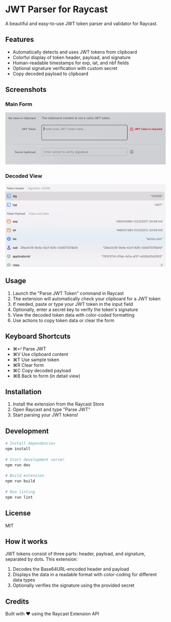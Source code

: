 # JWT Parser for Raycast

A beautiful and easy-to-use JWT token parser and validator for Raycast.

## Features

- Automatically detects and uses JWT tokens from clipboard
- Colorful display of token header, payload, and signature
- Human-readable timestamps for exp, iat, and nbf fields
- Optional signature verification with custom secret
- Copy decoded payload to clipboard

## Screenshots

### Main Form
![Main Form](assets/png/screenshot-1.png)

### Decoded View
![Decoded View](assets/png/screenshot-2.png)

## Usage

1. Launch the "Parse JWT Token" command in Raycast
2. The extension will automatically check your clipboard for a JWT token
3. If needed, paste or type your JWT token in the input field
4. Optionally, enter a secret key to verify the token's signature
5. View the decoded token data with color-coded formatting
6. Use actions to copy token data or clear the form

## Keyboard Shortcuts

- ⌘↵ Parse JWT
- ⌘V Use clipboard content
- ⌘T Use sample token
- ⌘R Clear form
- ⌘C Copy decoded payload
- ⌘B Back to form (in detail view)

## Installation

1. Install the extension from the Raycast Store
2. Open Raycast and type "Parse JWT"
3. Start parsing your JWT tokens!

## Development

```bash
# Install dependencies
npm install

# Start development server
npm run dev

# Build extension
npm run build

# Run linting
npm run lint
```

## License

MIT

## How it works

JWT tokens consist of three parts: header, payload, and signature, separated by dots. This extension:

1. Decodes the Base64URL-encoded header and payload
2. Displays the data in a readable format with color-coding for different data types
3. Optionally verifies the signature using the provided secret

## Credits

Built with ♥ using the Raycast Extension API